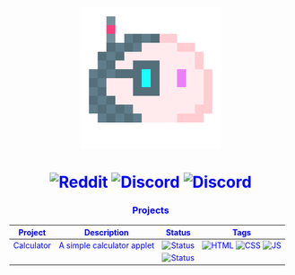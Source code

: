 <div align="center" style="vertical-align: middle; color: blue;">
    <img src="media/blob.png" width="50%">

# ![Reddit](https://img.shields.io/badge/Reddit-gray?style=for-the-badge&logo=reddit&labelColor=white) ![Discord](https://img.shields.io/badge/Discord-gray?style=for-the-badge&logo=discord&labelColor=white) ![Discord](https://img.shields.io/badge/Instagram-gray?style=for-the-badge&logo=instagram&labelColor=gray)

### Projects

|Project|Description|Status|Tags|
|:-----:|:---------:|:----:|:--:|
|Calculator|A simple calculator applet|![Status](https://img.shields.io/badge/1.0-Completed-success?style=for-the-badge&logo=github&labelColor=gray&link=https://www.volperoid.github.io)|![HTML](https://img.shields.io/badge/HTML-E34F26?style=for-the-badge&logo=html5&labelColor=E34F26&logoColor=white) ![CSS](https://img.shields.io/badge/CSS-1572B6?style=for-the-badge&logo=css3&labelColor=1572B6&logoColor=white) ![JS](https://img.shields.io/badge/JavaScript-F7DF1E?style=for-the-badge&logo=javascript&labelColor=F7DF1E&logoColor=black)
|||![Status](https://img.shields.io/badge/TBD-inactive?style=for-the-badge)|
</div>
